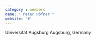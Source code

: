 ```yaml
---
category : members
name: " Peter Höfner " 
website: '#'
---
```

Universität Augsburg
Augsburg, Germany

